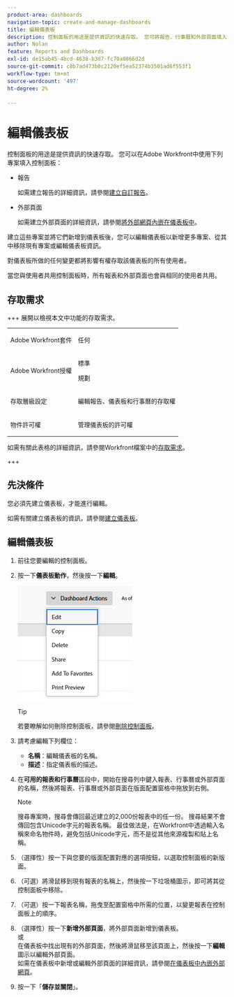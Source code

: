 ```yaml
---
product-area: dashboards
navigation-topic: create-and-manage-dashboards
title: 編輯儀表板
description: 控制面板的用途是提供資訊的快速存取。 您可將報告、行事曆和外部頁面填入儀表板中。
author: Nolan
feature: Reports and Dashboards
exl-id: de15ab45-4bcd-4638-b3d7-fc70a0866d2d
source-git-commit: c8b7ad473b0c2120ef5ea52374b3501ad6f553f1
workflow-type: tm+mt
source-wordcount: '497'
ht-degree: 2%

---
```


# 編輯儀表板

<!-- Audited: 1/2025 -->

控制面板的用途是提供資訊的快速存取。 您可以在Adobe Workfront中使用下列專案填入控制面板：

* 報告

  如需建立報告的詳細資訊，請參閱[建立自訂報告](../../../reports-and-dashboards/reports/creating-and-managing-reports/create-custom-report.md)。

* 外部頁面

  如需建立外部頁面的詳細資訊，請參閱[將外部網頁內嵌在儀表板中](../../../reports-and-dashboards/dashboards/creating-and-managing-dashboards/embed-external-web-page-dashboard.md)。

建立這些專案並將它們新增到儀表板後，您可以編輯儀表板以新增更多專案、從其中移除現有專案或編輯儀表板資訊。

對儀表板所做的任何變更都將影響有權存取該儀表板的所有使用者。

當您與使用者共用控制面板時，所有報表和外部頁面也會與相同的使用者共用。

## 存取需求

+++ 展開以檢視本文中功能的存取需求。 


<table style="table-layout:auto"> 
 <col> 
 <col> 
 <tbody> 
  <tr> 
   <td role="rowheader">Adobe Workfront套件</td> 
   <td> <p>任何</p> </td> 
  </tr> 
  <tr> 
   <td role="rowheader">Adobe Workfront授權</td> 
   <td> 
      <p>標準</p>
      <p>規劃</p>
   </td> 
  </tr> 
  <tr> 
   <td role="rowheader">存取層級設定</td> 
   <td> <p>編輯報告、儀表板和行事曆的存取權</p></td> 
  </tr>  
  <tr> 
   <td role="rowheader">物件許可權</td> 
   <td> <p>管理儀表板的許可權</p></td> 
  </tr> 
 </tbody> 
</table>

如需有關此表格的詳細資訊，請參閱Workfront檔案中的[存取需求](/help/quicksilver/administration-and-setup/add-users/access-levels-and-object-permissions/access-level-requirements-in-documentation.md)。

+++

## 先決條件

您必須先建立儀表板，才能進行編輯。

如需有關建立儀表板的資訊，請參閱[建立儀表板](../../../reports-and-dashboards/dashboards/creating-and-managing-dashboards/create-dashboard.md)。

## 編輯儀表板

1. 前往您要編輯的控制面板。
1. 按一下&#x200B;**儀表板動作**，然後按一下&#x200B;**編輯**。

   ![編輯儀表板](assets/unshimmed-edit-dashboard.png)

   >[!TIP]
   >
   >若要瞭解如何刪除控制面板，請參閱[刪除控制面板](../../../reports-and-dashboards/dashboards/creating-and-managing-dashboards/delete-dashboard.md)。

1. 請考慮編輯下列欄位：

   * **名稱**：編輯儀表板的名稱。
   * **描述**：指定儀表板的描述。

1. 在&#x200B;**可用的報表和行事曆**&#x200B;區段中，開始在搜尋列中鍵入報表、行事曆或外部頁面的名稱，然後將報表、行事曆或外部頁面在版面配置窗格中拖放到右側。

   >[!NOTE]
   >
   >搜尋專案時，搜尋會傳回最近建立的2,000份報表中的任一份。 搜尋結果不會傳回包含Unicode字元的報表名稱。 最佳做法是，在Workfront中透過輸入名稱來命名物件時，避免包括Unicode字元，而不是從其他來源複製和貼上名稱。

1. （選擇性）按一下與您要的版面配置對應的選項按鈕，以選取控制面板的新版面。
1. （可選）將滑鼠移到現有報表的名稱上，然後按一下垃圾桶圖示，即可將其從控制面板中移除。
1. （可選）按一下報表名稱，拖曳至配置窗格中所需的位置，以變更報表在控制面板上的順序。
1. （選擇性）按一下&#x200B;**新增外部頁面**，將外部頁面新增到儀表板。\
   或\
   在儀表板中找出現有的外部頁面，然後將滑鼠移至該頁面上，然後按一下&#x200B;**編輯**&#x200B;圖示以編輯外部頁面。\
   如需在儀表板中新增或編輯外部頁面的詳細資訊，請參閱[在儀表板中內嵌外部網頁](../../../reports-and-dashboards/dashboards/creating-and-managing-dashboards/embed-external-web-page-dashboard.md)。

1. 按一下「**儲存並關閉**」。
